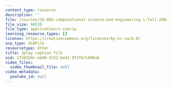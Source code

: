 ```yaml
---
content_type: resource
description: ''
file: /courses/18-085-computational-science-and-engineering-i-fall-2008/1f265b9ceb485232be419f2fb7c808ab_5Pw5k0z1L4Q.vtt
file_size: 60539
file_type: application/x-subrip
learning_resource_types: []
license: https://creativecommons.org/licenses/by-nc-sa/4.0/
ocw_type: OCWFile
resourcetype: Other
title: 3play caption file
uid: 1f265b9c-eb48-5232-be41-9f2fb7c808ab
video_files:
  video_thumbnail_file: null
video_metadata:
  youtube_id: null
---
```

